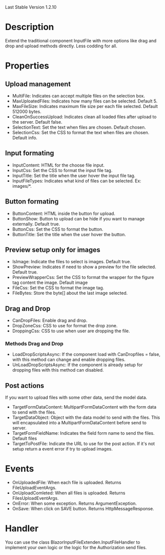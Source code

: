 Last Stable Version 1.2.10
# Description
Extend the traditional component InputFile with more options like drag and drop and upload methods directly. Less codding for all.
# Properties
## Upload management
* MultiFile: Indicates can accept multiple files on the selection box.
* MaxUploatedFiles: Indicates how many files can be selected. Default 5.
* MaxFileSize: Indicates maximum file size per each file selected. Default 512000 bytes.
* CleanOnSuccessUpload: Indicates clean all loaded files after upload to the server. Default false.
* SelectionText: Set the text when files are chosen. Default chosen.
* SelectionCss: Set the CSS to format the text when files are chosen. Default info.
## Input formating
* InputContent: HTML for the choose file input.
* InputCss: Set the CSS to format the input file tag.
* InputTitle: Set the title when the user hover the input file tag.
* InputFileTypes: Indicates what kind of files can be selected. Ex: images/*.
## Button formating
* ButtonContent: HTML inside the button for upload.
* ButtonShow: Button to upload can be hide if you want to manage externally. Default true.
* ButtonCss: Set the CSS to format the button.
* ButtonTitle: Set the title when the user hover the button.
## Preview setup only for images
* IsImage: Indicate the files to select is images. Default true.
* ShowPreview: Indicates if need to show a preview for the file selected. Default true.
* PreviewWrapperCss: Set the CSS to format the wrapper for the figure tag content the image. Default image
* FileCss: Set the CSS to format the image tag.
* FileBytes: Store the byte[] about the last image selected.
## Drag and Drop
* CanDropFiles: Enable drag and drop.
* DropZoneCss: CSS to use for format the drop zone.
* DroppingCss: CSS to use when user are dropping the file.
### Methods Drag and Drop
* LoadDropScriptsAsync: If the component load with CanDropfiles = false, with this method can change and enable dropping files.
* UnLoadDropScriptsAsync: If the component is already setup for dropping files with this method can disabled.
## Post actions
If you want to upload files with some other data, send the model data.
* TargetFormDataContent: MultipartFormDataContent with the form data to send with the files.
* TargetDataObject: Object with the data model to send with the files. This will encapsulated into a MultipartFormDataContent before send to server.
* TargetFormFieldName: Indicates the field form name to send the files. Default files
* TargetToPostFile: Indicate the URL to use for the post action. If it's not setup return a event error if try to upload images.
# Events
* OnUploadedFile: When each file is uploaded. Returns FileUploadEventArgs.
* OnUploadComleted: When all files is uploaded. Returns FilesUploadEventArgs.
* OnError: When some exception. Returns ArgumentException.
* OnSave: When click on SAVE button. Returns HttpMessageResponse.
# Handler
You can use the class BlazorInputFileExtenden.InputFileHandler to implement your own logic or the logic for the Authorization send files.

